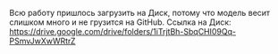 Всю работу пришлось загрузить на Диск, потому что модель весит слишком много и не грузится на GitHub.
Ссылка на Диск: https://drive.google.com/drive/folders/1iTrjtBh-SbqCHI09Qq-PSmvJwXwWRtrZ
